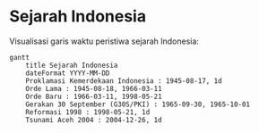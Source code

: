 # Sejarah Indonesia

Visualisasi garis waktu peristiwa sejarah Indonesia:

```mermaid
gantt
    title Sejarah Indonesia
    dateFormat YYYY-MM-DD
    Proklamasi Kemerdekaan Indonesia : 1945-08-17, 1d
    Orde Lama : 1945-08-18, 1966-03-11
    Orde Baru : 1966-03-11, 1998-05-21
    Gerakan 30 September (G30S/PKI) : 1965-09-30, 1965-10-01
    Reformasi 1998 : 1998-05-21, 1d
    Tsunami Aceh 2004 : 2004-12-26, 1d
```

